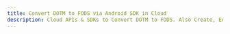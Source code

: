 ---title: Convert DOTM to FODS via Android SDK in Clouddescription: Cloud APIs & SDKs to Convert DOTM to FODS. Also Create, Edit & Render Microsoft Word & OpenOffice documents in the Cloud.---